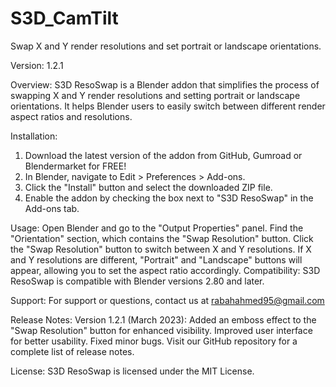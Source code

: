 # S3D_CamTilt
Swap X and Y render resolutions and set portrait or landscape orientations.

Version:
1.2.1

Overview:
S3D ResoSwap is a Blender addon that simplifies the process of swapping X and Y render resolutions and setting portrait or landscape orientations. It helps Blender users to easily switch between different render aspect ratios and resolutions.

Installation:
1. Download the latest version of the addon from GitHub, Gumroad or Blendermarket for FREE!
2. In Blender, navigate to Edit > Preferences > Add-ons.
3. Click the "Install" button and select the downloaded ZIP file.
4. Enable the addon by checking the box next to "S3D ResoSwap" in the Add-ons tab.

Usage:
Open Blender and go to the "Output Properties" panel.
Find the "Orientation" section, which contains the "Swap Resolution" button.
Click the "Swap Resolution" button to switch between X and Y resolutions.
If X and Y resolutions are different, "Portrait" and "Landscape" buttons will appear, allowing you to set the aspect ratio accordingly.
Compatibility:
S3D ResoSwap is compatible with Blender versions 2.80 and later.

Support:
For support or questions, contact us at rabahahmed95@gmail.com

Release Notes:
Version 1.2.1 (March 2023):
Added an emboss effect to the "Swap Resolution" button for enhanced visibility.
Improved user interface for better usability.
Fixed minor bugs.
Visit our GitHub repository for a complete list of release notes.

License:
S3D ResoSwap is licensed under the MIT License.
